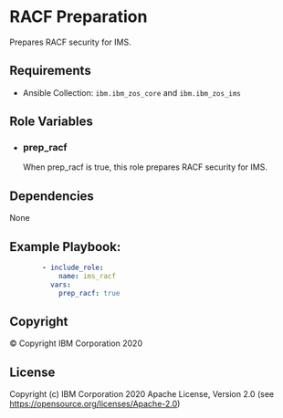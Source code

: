 RACF Preparation
=========

Prepares RACF security for IMS.

Requirements
------------

* Ansible Collection: `ibm.ibm_zos_core` and `ibm.ibm_zos_ims`


Role Variables
--------------

- ### **prep_racf**
  When prep_racf is true, this role prepares RACF security for IMS.


Dependencies
------------

None

Example Playbook:
----------------

```yaml 
        - include_role:
            name: ims_racf
          vars:
            prep_racf: true
```


## Copyright

© Copyright IBM Corporation 2020

License
-------

Copyright (c) IBM Corporation 2020 Apache License, Version 2.0 (see https://opensource.org/licenses/Apache-2.0)


